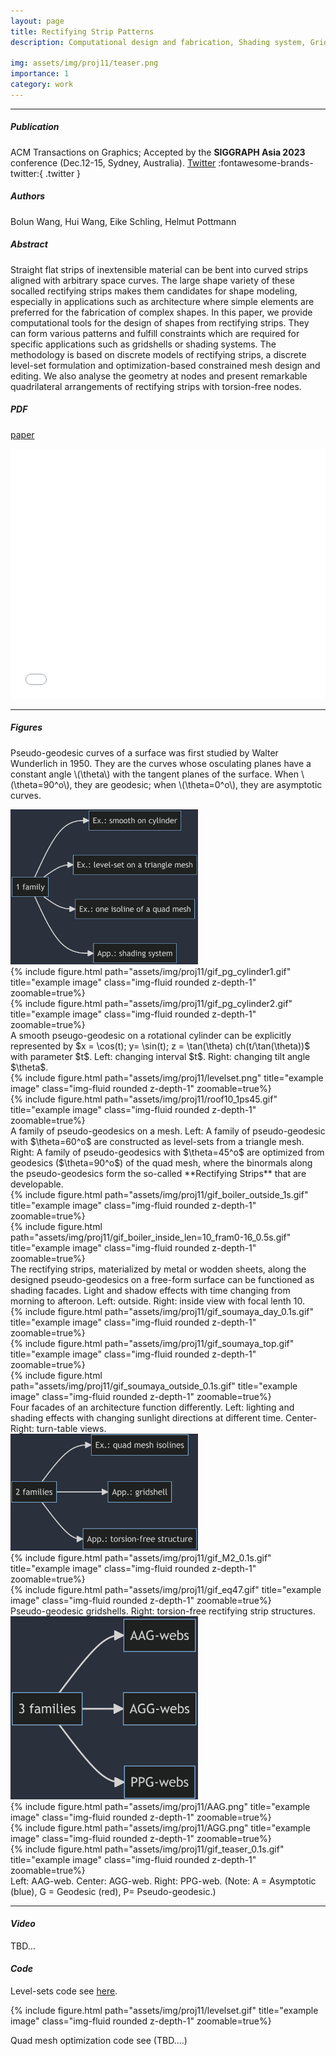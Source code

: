 ```yaml
---
layout: page
title: Rectifying Strip Patterns
description: Computational design and fabrication, Shading system, Gridshell,Pseudo-geodesic, Developable strips

img: assets/img/proj11/teaser.png
importance: 1
category: work
---
```


------
##### <i class='fas fa-folder-open'>**Publication**</i><br/>
ACM Transactions on Graphics; 
Accepted by the **SIGGRAPH Asia 2023** conference (Dec.12-15, Sydney, Australia).
[Twitter](https://twitter.com/siggraph/status/1713600629896020116) :fontawesome-brands-twitter:{ .twitter }

##### <i class='fas fa-laugh-beam'>**Authors**</i><br/>
Bolun Wang, Hui Wang, Eike Schling, Helmut Pottmann

##### <i class='fas fa-align-justify'>**Abstract**</i>
Straight flat strips of inextensible material can be bent into curved strips aligned with arbitrary space curves. The large shape variety of these socalled rectifying strips makes them candidates for shape modeling, especially in applications such as architecture where simple elements are preferred for the fabrication of complex shapes. In this paper, we provide computational tools for the design of shapes from rectifying strips. They can form various patterns and fulfill constraints which are required for specific applications such as gridshells or shading systems. The methodology is based on discrete models of rectifying strips, a discrete level-set formulation and optimization-based constrained mesh design and editing. We also analyse the geometry at nodes and present remarkable quadrilateral arrangements of rectifying strips with torsion-free nodes.

##### <i class='fas fa-file-pdf'>**PDF**</i>
[paper](/assets/pdf/2023SIGA.pdf)

<iframe src="/assets/pdf/2023SIGA.pdf#toolbar=0" 
width="100%" height=400 frameborder="0" style="border: none;">
</iframe>

------

##### <i class='far fa-images'>**Figures**</i>

Pseudo-geodesic curves of a surface was first studied by Walter Wunderlich in 1950. They are the curves whose osculating planes have a constant angle \\(\theta\\) with the tangent planes of the surface. 
When \\(\theta=90^o\\), they are geodesic;
when \\(\theta=0^o\\), they are asymptotic curves.


<img src="/assets/img/proj11/diagram1.png" alt="image" width="300" height="auto">


<div class="row">
    <div class="col-sm mt-3 mt-md-0">
        {% include figure.html path="assets/img/proj11/gif_pg_cylinder1.gif" title="example image" class="img-fluid rounded z-depth-1" zoomable=true%}
    </div>
    <div class="col-sm mt-3 mt-md-0">
        {% include figure.html path="assets/img/proj11/gif_pg_cylinder2.gif" title="example image" class="img-fluid rounded z-depth-1" zoomable=true%}
    </div>
</div>
<div class="caption">
    A smooth pseugo-geodesic on a rotational cylinder can be explicitly represented by $x = \cos(t); y= \sin(t); z = \tan(\theta) ch(t/\tan(\theta))$ with parameter $t$.
    Left: changing interval $t$. Right: changing tilt angle $\theta$.
</div>

<div class="row">
    <div class="col-sm mt-3 mt-md-0">
        {% include figure.html path="assets/img/proj11/levelset.png" title="example image" class="img-fluid rounded z-depth-1" zoomable=true%}
    </div>
    <div class="col-sm mt-3 mt-md-0">
        {% include figure.html path="assets/img/proj11/roof10_1ps45.gif" title="example image" class="img-fluid rounded z-depth-1" zoomable=true%}
    </div>
</div>
<div class="caption">
    A family of pseudo-geodesics on a mesh. Left: A family of pseudo-geodesic with $\theta=60^o$ are constructed as level-sets from a triangle mesh. Right: A family of pseudo-geodesics with $\theta=45^o$ are optimized from geodesics ($\theta=90^o$) of the quad mesh, where the binormals along the pseudo-geodesics form the so-called **Rectifying Strips** that are developable.
</div>

<div class="row">
    <div class="col-sm mt-3 mt-md-0">
        {% include figure.html path="assets/img/proj11/gif_boiler_outside_1s.gif" title="example image" class="img-fluid rounded z-depth-1" zoomable=true%}
    </div>
    <div class="col-sm mt-3 mt-md-0">
        {% include figure.html path="assets/img/proj11/gif_boiler_inside_len=10_fram0-16_0.5s.gif" title="example image" class="img-fluid rounded z-depth-1" zoomable=true%}
    </div>
</div>
<div class="caption">
    The rectifying strips, materialized by metal or wodden sheets,  along the designed pseudo-geodesics on a free-form surface can be functioned as shading facades.
    Light and shadow effects with time changing from morning to afteroon. Left: outside. Right: inside view with focal lenth 10.
</div>

<div class="row">
    <div class="col-sm mt-3 mt-md-0">
        {% include figure.html path="assets/img/proj11/gif_soumaya_day_0.1s.gif" title="example image" class="img-fluid rounded z-depth-1" zoomable=true%}
    </div>
    <div class="col-sm mt-3 mt-md-0">
        {% include figure.html path="assets/img/proj11/gif_soumaya_top.gif" title="example image" class="img-fluid rounded z-depth-1" zoomable=true%}
    </div>
    <div class="col-sm mt-3 mt-md-0">
        {% include figure.html path="assets/img/proj11/gif_soumaya_outside_0.1s.gif" title="example image" class="img-fluid rounded z-depth-1" zoomable=true%}
    </div>
</div>
<div class="caption">
    Four facades of an architecture function differently. Left: lighting and shading effects with changing sunlight directions at different time. Center-Right: turn-table views.
</div>


<img src="/assets/img/proj11/diagram2.png" alt="image" width="300" height="auto">

<div class="row">
    <div class="col-sm mt-3 mt-md-0">
        {% include figure.html path="assets/img/proj11/gif_M2_0.1s.gif" title="example image" class="img-fluid rounded z-depth-1" zoomable=true%}
    </div>
    <div class="col-sm mt-3 mt-md-0">
        {% include figure.html path="assets/img/proj11/gif_eq47.gif" title="example image" class="img-fluid rounded z-depth-1" zoomable=true%}
    </div>
</div>
<div class="caption">
    Pseudo-geodesic gridshells. Right: torsion-free rectifying strip structures.
</div>



<img src="/assets/img/proj11/diagram3.png" alt="image" width="300" height="auto">


<div class="row">
    <div class="col-sm mt-3 mt-md-0">
        {% include figure.html path="assets/img/proj11/AAG.png" title="example image" class="img-fluid rounded z-depth-1" zoomable=true%}
    </div>
    <div class="col-sm mt-3 mt-md-0">
        {% include figure.html path="assets/img/proj11/AGG.png" title="example image" class="img-fluid rounded z-depth-1" zoomable=true%}
    </div>
    <div class="col-sm mt-3 mt-md-0">
        {% include figure.html path="assets/img/proj11/gif_teaser_0.1s.gif" title="example image" class="img-fluid rounded z-depth-1" zoomable=true%}
    </div>
</div>
<div class="caption">
    Left: AAG-web. Center: AGG-web. Right: PPG-web. (Note: A = Asymptotic (blue), G = Geodesic (red), P= Pseudo-geodesic.)
</div>


------

#### <i class='fas fa-photo-video'>Video</i>

TBD...

#### <i class='fa fa-code'>Code</i>
Level-sets code see [here](https://github.com/wangbolun300/RectifyingStripPatterns).

<div class="row">
    <div class="col-sm mt-3 mt-md-0">
        {% include figure.html path="assets/img/proj11/levelset.gif" title="example image" class="img-fluid rounded z-depth-1" zoomable=true%}
    </div>
</div>


Quad mesh optimization code see (TBD....)





